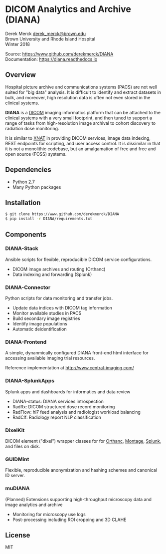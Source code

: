 # DICOM Analytics and Archive (DIANA)

Derek Merck <derek_merck@brown.edu>  
Brown University and Rhode Island Hospital  
Winter 2018

Source: <https://www.github.com/derekmerck/DIANA>  
Documentation: <https://diana.readthedocs.io>


## Overview

Hospital picture archive and communications systems (PACS) are not well suited for "big data" analysis.  It is difficult to identify and extract datasets in bulk, and moreover, high resolution data is often not even stored in the clinical systems.

**DIANA** is a [DICOM][] imaging informatics platform that can be attached to the clinical systems with a very small footprint, and then tuned to support a range of tasks from high-resolution image archival to cohort discovery to radiation dose monitoring.

It is similar to [XNAT][] in providing DICOM services, image data indexing, REST endpoints for scripting, and user access control.  It is dissimilar in that it is not a monolithic codebase, but an amalgamation of free and free and open source (FOSS) systems.

[DICOM]: http://www.dicomstandard.org/
[XNAT]:  http://www.xnat.org


## Dependencies

- Python 2.7
- Many Python packages


## Installation

```bash
$ git clone https://www.github.com/derekmerck/DIANA
$ pip install -r DIANA/requirements.txt
```


## Components

### DIANA-Stack
Ansible scripts for flexible, reproducible DICOM service configurations.

* DICOM image archives and routing (Orthanc)
* Data indexing and forwarding (Splunk)


### DIANA-Connector
Python scripts for data monitoring and transfer jobs.

* Update data indices with DICOM tag information
* Monitor available studies in PACS
* Build secondary image registries
* Identify image populations
* Automatic deidentification


### DIANA-Frontend
A simple, dynanmically configured DIANA front-end html interface for accessing available imaging trial resources.

Reference implementation at <http://www.central-imaging.com/>


### DIANA-SplunkApps
Splunk apps and dashboards for informatics and data review

* DIANA-status: DIANA services introspection
* RadRx: DICOM structured dose record monitoring
* RadFlow: hl7 feed analysis and radiologist workload balancing
* RadClf: Radiology report NLP classification


### DixelKit
DICOM element ("dixel") wrapper classes for for [Orthanc][], [Montage][], [Splunk][], and files on disk.

[Orthanc]: https://orthanc.chu.ulg.ac.be
[Splunk]: https://www.splunk.com
[Montage]: https://www.nuance.com/healthcare/medical-imaging/mpower-clinical-analytics.html


### GUIDMint
Flexible, reproducible anonymization and hashing schemes and canonical ID server.


### muDIANA
(Planned)  Extensions supporting high-throughput microscopy data and image analytics and archive

* Monitoring for microscopy use logs
* Post-processing including ROI cropping and 3D CLAHE


## License

MIT

